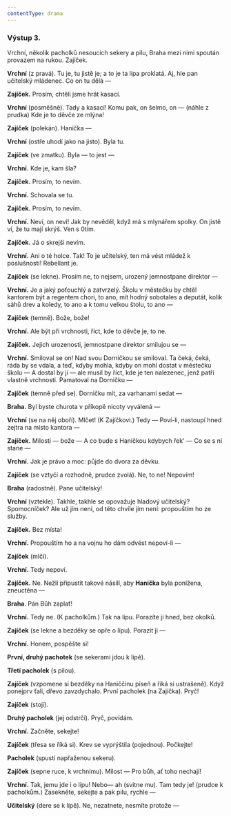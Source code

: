 ```yaml
---
contentType: drama
---
```


### Výstup 3.

Vrchní, několik pacholků nesoucích sekery a pilu, Braha mezi nimi spoután provazem na rukou. Zajíček.

**Vrchní** (z pravá). Tu je, tu jistě je; a to je ta lípa proklatá. Aj, hle pan učitelský mládenec. Co on tu dělá —

**Zajíček.** Prosím, chtěli jsme hrát kasací. 

**Vrchní** (posměšně). Tady a kasací! Komu pak, on šelmo, on — (náhle z prudka) Kde je to děvče ze mlýna! 

**Zajíček** (polekán). Hanička — 

**Vrchní** (ostře uhodí jako na jisto). Byla tu. 

**Zajíček** (ve zmatku). Byla — to jest — 

**Vrchní.** Kde je, kam šla? 

**Zajíček.** Prosím, to nevím. 

**Vrchní.** Schovala se tu. 

**Zajíček.** Prosím, to nevím.

**Vrchní.** Neví, on neví! Jak by nevěděl, když má s mlynářem spolky. On jistě ví, že tu mají skrýš. Ven s 0tím.

**Zajíček.** Já o skrejši nevím.

**Vrchní.** Ani o té holce. Tak! To je učitelský, ten má vést mládež k poslušnosti! Rebellant je.

**Zajíček** (se lekne). Prosím ne, to nejsem, urozený jemnostpane direktor —

**Vrchní.** Je a jaký poťouchlý a zatvrzelý. Školu v městečku by chtěl kantorem být a regentem chori, to ano, mít hodný sobotales a deputát, kolik sáhů drev a koledy, to ano a k tomu velkou štolu, to ano —

**Zajíček** (temně). Bože, bože!

**Vrchní.** Ale být při vrchnosti, říct, kde to děvče je, to ne.

**Zajíček.** Jejich urozenosti, jemnostpane direktor smilujou se —

**Vrchní.** Smiloval se on! Nad svou Dorničkou se smiloval. Ta čeká, čeká, ráda by se vdala, a teď, kdyby mohla, kdyby on mohl dostat v městečku školu — A dostal by ji — ale musil by říct, kde je ten nalezenec, jenž patří vlastně vrchnosti. Pamatoval na Dorničku —

**Zajíček** (temně před se). Dorničku mít, za varhanami sedat —

**Braha.** Byl byste churota v příkopě nicoty vyválená —

**Vrchní** (se na něj oboří). Mlčet! (K Zajíčkovi.) Tedy — Poví-li, nastoupí hned zejtra na místo kantora —

**Zajíček.** Milosti — bože — A co bude s Haničkou kdybych řek' — Co se s ní stane —

**Vrchní.** Jak je právo a moc: půjde do dvora za děvku.

**Zajíček** (se vztyčí a rozhodně, prudce zvolá). Ne, to ne! Nepovím!

**Braha** (radostně). Pane učitelský!

**Vrchní** (vztekle). Takhle, takhle se opovažuje hladový učitelský? Spomocníček? Ale už jím není, od této chvíle jím není: propouštím ho ze služby.

**Zajíček.** Bez místa!

**Vrchní.** Propouštím ho a na vojnu ho dám odvést nepoví-li —

**Zajíček** (mlčí). 

**Vrchní.** Tedy nepoví.

**Zajíček.** Ne. Nežli připustit takové násilí, aby **Hanička** byla ponížena, zneuctěna — 

**Braha**. Pán Bůh zaplať!

**Vrchní.** Tedy ne. (K pacholkům.) Tak na lípu. Porazíte ji hned, bez okolků.

**Zajíček** (se lekne a bezděky se opře o lípu). Porazit ji —

**Vrchní.** Honem, pospěšte si!

**První, druhý pachotek** (se sekerami jdou k lípě). 

**Třetí pacholek** (s pilou).

**Zajíček** (vzpomene si bezděky na Haniččinu píseň a říká si ustrašeně). Když ponejprv ťali, dřevo zavzdychalo. První pacholek (na Zajíčka). Pryč! 

**Zajíček** (stojí).

**Druhý pacholek** (jej odstrčí). Pryč, povídám. 

**Vrchní.** Začněte, sekejte!

**Zajíček** (třesa se říká si). Krev se vyprýštila (pojednou). Počkejte!

**Pacholek** (spustí napřaženou sekeru).

**Zajíček** (sepne ruce, k vrchnímu). Milost — Pro bůh, ať toho nechají!

**Vrchní.** Tak, jemu jde i o lípu! Nebo— ah (svitne mu). Tam tedy je! (prudce k pacholkům.) Zasekněte, sekejte a pak pilu, rychle —

**Učitelský** (dere se k lípě). Ne, nezatnete, nesmíte protože —
